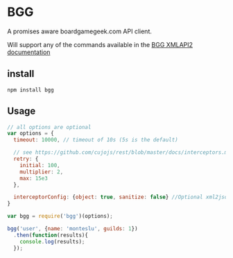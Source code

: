 # BGG

A promises aware boardgamegeek.com API client.

Will support any of the commands available in the [BGG XMLAPI2 documentation](http://boardgamegeek.com/wiki/page/BGG_XML_API2)

## install

`
npm install bgg
`

## Usage

```javascript
// all options are optional
var options = {
  timeout: 10000, // timeout of 10s (5s is the default)

  // see https://github.com/cujojs/rest/blob/master/docs/interceptors.md#module-rest/interceptor/retry
  retry: {
    initial: 100,
    multiplier: 2,
    max: 15e3
  },

  interceptorConfig: {object: true, sanitize: false} //Optional xml2json.toJSON options
}

var bgg = require('bgg')(options);

bgg('user', {name: 'monteslu', guilds: 1})
  .then(function(results){
    console.log(results);
  });
```
